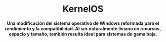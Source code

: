<h1 align="center">
  <br>
  KernelOS
  <br>
</h1>
<h4 align="center">Una modificación del sistema operativo de Windows reformada para el rendimiento y la compatibilidad. 
Al ser naturalmente liviano en recursos, espacio y tamaño, también resulta ideal para sistemas de gama baja.</h4>
